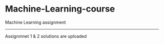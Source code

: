 # Machine-Learning-course
Machine Learning assignment
_____________________________



Assignmnet 1 & 2 solutions are uploaded
